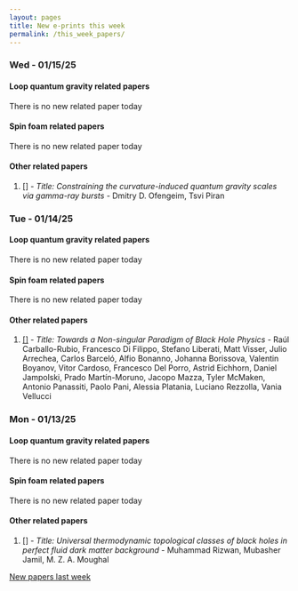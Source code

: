 ```yaml
---
layout: pages
title: New e-prints this week
permalink: /this_week_papers/
---
```




### Wed - 01/15/25

#### Loop quantum gravity related papers

There is no new related paper today 

#### Spin foam related papers

There is no new related paper today 



#### Other related papers

1. [[]](https://arxiv.org/abs/) - *Title:
          Constraining the curvature-induced quantum gravity scales via gamma-ray bursts* - Dmitry D. Ofengeim, Tsvi Piran



### Tue - 01/14/25

#### Loop quantum gravity related papers

There is no new related paper today 

#### Spin foam related papers

There is no new related paper today 



#### Other related papers

1. [[]](https://arxiv.org/abs/) - *Title:
          Towards a Non-singular Paradigm of Black Hole Physics* - Raúl Carballo-Rubio, Francesco Di Filippo, Stefano Liberati, Matt Visser, Julio Arrechea, Carlos Barceló, Alfio Bonanno, Johanna Borissova, Valentin Boyanov, Vitor Cardoso, Francesco Del Porro, Astrid Eichhorn, Daniel Jampolski, Prado Martín-Moruno, Jacopo Mazza, Tyler McMaken, Antonio Panassiti, Paolo Pani, Alessia Platania, Luciano Rezzolla, Vania Vellucci



### Mon - 01/13/25

#### Loop quantum gravity related papers

There is no new related paper today 

#### Spin foam related papers

There is no new related paper today 



#### Other related papers

1. [[]](https://arxiv.org/abs/) - *Title:
          Universal thermodynamic topological classes of black holes in perfect fluid dark matter background* - Muhammad Rizwan, Mubasher Jamil, M. Z. A. Moughal






[New papers last week]({{site.url}}/archived/weekly/pre-prints/2025/01/13/archived_weekly_papers.html)